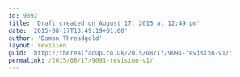 ```yaml
---
id: 9092
title: 'Draft created on August 17, 2015 at 12:49 pm'
date: '2015-08-17T13:49:19+01:00'
author: 'Damon Threadgold'
layout: revision
guid: 'http://therealfacup.co.uk/2015/08/17/9091-revision-v1/'
permalink: /2015/08/17/9091-revision-v1/
---
```



